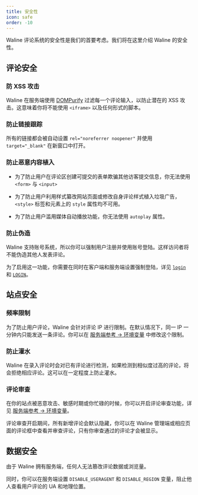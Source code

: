 ```yaml
---
title: 安全性
icon: safe
order: -10
---
```


Waline 评论系统的安全性是我们的首要考虑。我们将在这里介绍 Waline 的安全性。

<!-- more -->

## 评论安全

### 防 XSS 攻击

Waline 在服务端使用 [DOMPurify](https://github.com/cure53/DOMPurify) 过滤每一个评论输入，以防止潜在的 XSS 攻击。这意味着你将不能使用 `<iframe>` 以及任何形式的脚本。

### 防止链接跟踪

所有的链接都会被自动设置 `rel="noreferrer noopener"` 并使用 `target="_blank"` 在新窗口中打开。

### 防止恶意内容植入

- 为了防止用户在评论区创建可提交的表单欺骗其他访客提交信息，你无法使用 `<form>` 与 `<input>`

- 为了防止用户利用样式纂改网站页面或修改自身评论样式植入垃圾广告，`<style>` 标签和元素上的 `style` 属性均不可用。

- 为了防止用户滥用媒体自动播放功能，你无法使用 `autoplay` 属性。

### 防止伪造

Waline 支持账号系统，所以你可以强制用户注册并使用账号登陆。这样访问者将不能伪造其他人发表评论。

为了启用这一功能，你需要在同时在客户端和服务端设置强制登陆，详见 [`login`](../../reference/client/props.md#login) 和 [`LOGIN`](../../reference/server/env.md#主要配置)。

## 站点安全

### 频率限制

为了防止用户评论，Waline 会针对评论 IP 进行限制。在默认情况下，同一 IP 一分钟内只能发送一条评论。你可以在 [服务端参考 → 环境变量](../../reference/server/env.md#安全) 中修改这个限制。

### 防止灌水

Waline 在录入评论时会对已有评论进行检测，如果检测到相似度过高的评论，将会拒绝相应评论。这可以在一定程度上防止灌水。

### 评论审查

在你的站点被恶意攻击、敏感时期或你忙碌的时候，你可以开启评论审查功能，详见 [服务端参考 → 环境变量](../../reference/server/env.md#安全)。

评论审查开启期间，所有新增评论会默认隐藏，你可以在 Waline 管理端或相应页面的评论框中查看并审查评论，只有你审查通过的评论才会被显示。

## 数据安全

由于 Waline 拥有服务端，任何人无法篡改评论数据或浏览量。

同时，你可以在服务端设置 `DISABLE_USERAGENT` 和 `DISABLE_REGION` 变量，阻止他人查看用户评论的 UA 和地理位置。
